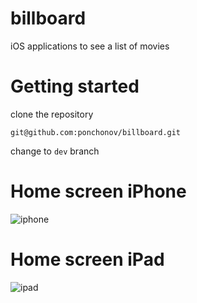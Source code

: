 # billboard
iOS applications to see a list of movies


# Getting started 

clone the repository 
```
git@github.com:ponchonov/billboard.git
```

change to ```dev``` branch


# Home screen iPhone

![iphone](https://p-ynFWW3.b2.n0.cdn.getcloudapp.com/items/E0urerY5/Screen%20Shot%202020-11-02%20at%206.40.43%20AM.png?v=d1eb161d0426b3be60320fd4b636fd6f)
# Home screen iPad

![ipad](https://p-ynFWW3.b2.n0.cdn.getcloudapp.com/items/8LurNrnX/Screen%20Shot%202020-11-02%20at%206.39.28%20AM.png?v=f68961cc56deaf92a6f0566bb253f4e3)
